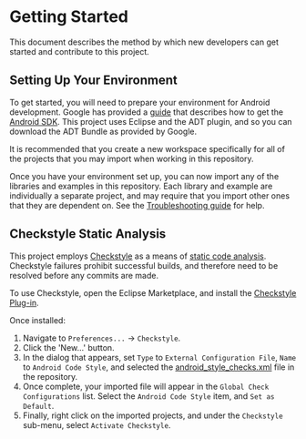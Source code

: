 Getting Started
===============

This document describes the method by which new developers can get started and contribute to this project.

Setting Up Your Environment
---------------------------

To get started, you will need to prepare your environment for Android development. Google has provided a [guide](http://developer.android.com/training/index.html) that describes how to get the [Android SDK](http://developer.android.com/sdk/index.html). This project uses Eclipse and the ADT plugin, and so you can download the ADT Bundle as provided by Google.

It is recommended that you create a new workspace specifically for all of the projects that you may import when working in this repository.

Once you have your environment set up, you can now import any of the libraries and examples in this repository. Each library and example are individually a separate project, and may require that you import other ones that they are dependent on. See the [Troubleshooting guide](Troubleshooting.md) for help.

Checkstyle Static Analysis
--------------------------

This project employs [Checkstyle](http://checkstyle.sourceforge.net) as a means of [static code analysis](http://en.wikipedia.org/wiki/Static_program_analysis). Checkstyle failures prohibit successful builds, and therefore need to be resolved before any commits are made.

To use Checkstyle, open the Eclipse Marketplace, and install the [Checkstyle Plug-in](http://eclipse-cs.sourceforge.net/).

Once installed:

1. Navigate to `Preferences...` -> `Checkstyle`.
2. Click the 'New...' button.
3. In the dialog that appears, set `Type` to `External Configuration File`, `Name` to `Android Code Style`, and selected the [android_style_checks.xml](../staticanalysis/android_style_checks.xml) file in the repository.
4. Once complete, your imported file will appear in the `Global Check Configurations` list. Select the `Android Code Style` item, and `Set as Default`.
5. Finally, right click on the imported projects, and under the `Checkstyle` sub-menu, select `Activate Checkstyle`.
